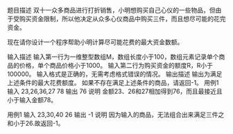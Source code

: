 题目描述
双十一众多商品进行打折销售，小明想购买自己心仪的一些物品，但由于受购买资金限制，所以他决定从众多心仪商品中购买三件，而且想尽可能的花完资金。

现在请你设计一个程序帮助小明计算尽可能花费的最大资金数额。

输入描述
输入第一行为一维整型数组M，数组长度小于100，数组元素记录单个商品的价格，单个商品价格小于1000。
输入第二行为购买资金的额度R，R小于100000。
输入格式是正确的，无需考虑格式错误的情况。
输出描述
输出为满足上述条件的最大花费额度。
如果不存在满足上述条件的商品，请返回-1。
用例1
输入
23,26,36,27
78
输出
76
说明
金额23、26和27相加得到76，而且最接近且小于输入金额78。

用例1
输入
23,30,40
26
输出
-1
说明
因为输入的商品，无法组合出来满足三件之和小于26.故返回-1。